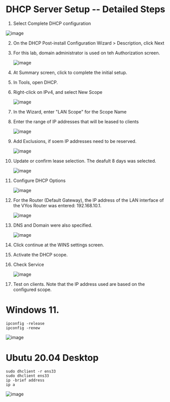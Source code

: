 # DHCP Server Setup -- Detailed Steps

1. Select Complete DHCP configuration

![image](https://github.com/user-attachments/assets/354e3bc9-9f2b-4ea0-b6ff-d49505ba25bc)

2. On the DHCP Post-install Configuration Wizard > Description, click Next

3. For this lab, domain administrator is used on teh Authorization screen.

   ![image](https://github.com/user-attachments/assets/758f9014-4cfb-4f0f-a536-9da3a359b610)

4. At Summary screen, click to complete the initial setup.

5. In Tools, open DHCP.

6. Right-click on IPv4, and select New Scope

   ![image](https://github.com/user-attachments/assets/ea9a39c3-7ad1-41cc-adf0-d11b81b412e8)
7. In the Wizard, enter "LAN Scope" for the Scope Name

8. Enter the range of IP addresses that will be leased to clients

   ![image](https://github.com/user-attachments/assets/060c207c-1ea8-4e27-a310-facc167164cc)

9. Add Exclusions, if soem IP addresses need to be reserved.

    ![image](https://github.com/user-attachments/assets/6d744044-996d-484c-8e2c-2f93ec05f8ae)

10. Update or confirm lease selection.  The deafult 8 days was selected.

    ![image](https://github.com/user-attachments/assets/0ceda589-2382-4ee8-82f7-e77f9e004a54)
11. Configure DHCP Options

    ![image](https://github.com/user-attachments/assets/d6cf0532-d90a-4ef7-ac9f-311e382bcf85)

12. For the Router (Default Gateway), the IP address of the LAN interface of the VYos Router was entered: 192.168.10.1.

    ![image](https://github.com/user-attachments/assets/94c1bc82-2cf5-4a9f-88e1-5705086f4b43)

13. DNS and Domain were also specified.

    ![image](https://github.com/user-attachments/assets/083f37ea-992d-4c12-807e-257f9c6b29b5)

15. Click continue at the WINS settings screen.

16. Activate the DHCP scope.

17. Check Service

     ![image](https://github.com/user-attachments/assets/147cfd1e-020d-4ec1-8bf5-3d81fe17fc81)

18. Test on clients. Note that the IP address used are based on the configured scope.

# Windows 11. 

```
ipconfig -release
ipconfig -renew
```

  ![image](https://github.com/user-attachments/assets/bdd3337a-bcf4-4422-87d7-3e5f1e9c7c5e)



# Ubutu 20.04 Desktop

```
sudo dhclient -r ens33 
sudo dhclient ens33 
ip -brief address 
ip a 
```
 

  ![image](https://github.com/user-attachments/assets/c8ba70db-127a-4c9e-93f5-47991bc42c9d)


